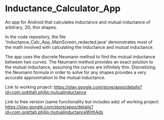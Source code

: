 # Inductance_Calculator_App
An app for Android that calculates inductance and mutual inductance of arbitrary, 2D, thin shapes.

In the code repository, the file 'Inductance_Calc_App_MainScreen_redacted.java' demonstrates most of the math involved with calculating the inductance and mutual inductance. 

The app uses the discrete Neumann method to find the mutual inductance between two curves. The Neumann method provides an exact solution to the mutual inductance, assuming the curves are infinitely thin. Discretizing the Neumann formula in order to solve for any shapes provides a very accurate approximation to the mutual inductance.

Link to working project: https://play.google.com/store/apps/details?id=com.ookttah.philip.mutualinductance

Link to free version (same functionality but includes ads) of working project: https://play.google.com/store/apps/details?id=com.ookttah.philip.mutualinductanceWithAds
